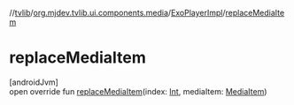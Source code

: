 //[tvlib](../../../index.md)/[org.mjdev.tvlib.ui.components.media](../index.md)/[ExoPlayerImpl](index.md)/[replaceMediaItem](replace-media-item.md)

# replaceMediaItem

[androidJvm]\
open override fun [replaceMediaItem](replace-media-item.md)(index: [Int](https://kotlinlang.org/api/latest/jvm/stdlib/kotlin/-int/index.html), mediaItem: [MediaItem](https://developer.android.com/reference/kotlin/androidx/media3/common/MediaItem.html))
